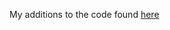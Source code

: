My additions to the code found [here](https://www.geoffreybrown.com/blog/a-hexdump-program-in-python/)